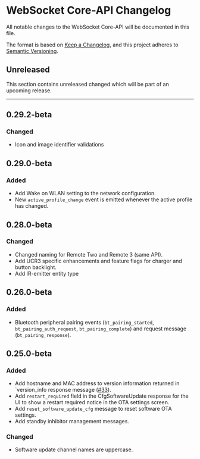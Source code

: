 # WebSocket Core-API Changelog
All notable changes to the WebSocket Core-API will be documented in this file.

The format is based on [Keep a Changelog](https://keepachangelog.com/en/1.0.0/),
and this project adheres to [Semantic Versioning](https://semver.org/spec/v2.0.0.html).

## Unreleased

This section contains unreleased changed which will be part of an upcoming release. 

---

## 0.29.2-beta
### Changed
- Icon and image identifier validations

## 0.29.0-beta
### Added
- Add Wake on WLAN setting to the network configuration.
- New `active_profile_change` event is emitted whenever the active profile has changed.

## 0.28.0-beta
### Changed
- Changed naming for Remote Two and Remote 3 (same API).
- Add UCR3 specific enhancements and feature flags for charger and button backlight.
- Add IR-emitter entity type

## 0.26.0-beta
### Added
- Bluetooth peripheral pairing events (`bt_pairing_started`, `bt_pairing_auth_request`, `bt_pairing_complete`) and request message (`bt_pairing_response`).

## 0.25.0-beta
### Added
- Add hostname and MAC address to version information returned in `version_info response message ([#33](https://github.com/unfoldedcircle/core-api/issues/33)).
- Add `restart_required` field in the CfgSoftwareUpdate response for the UI to show a restart required notice in the OTA settings screen.
- Add `reset_software_update_cfg` message to reset software OTA settings.
- Add standby inhibitor management messages.
### Changed
- Software update channel names are uppercase.
